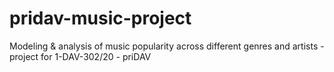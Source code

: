 # pridav-music-project
Modeling &amp; analysis of music popularity across different genres and artists - project for 1-DAV-302/20 - priDAV
